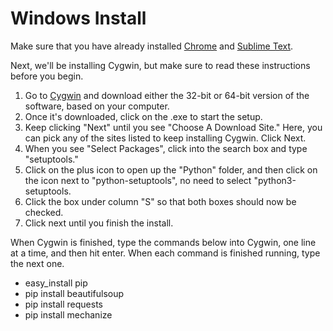 
# Windows Install

Make sure that you have already installed [Chrome](https://www.google.com/chrome/browser/) and [Sublime Text](http://www.sublimetext.com/).

Next, we'll be installing Cygwin, but make sure to read these instructions before you begin. 

1. Go to [Cygwin](https://cygwin.com/install.html) and download either the 32-bit or 64-bit version of the software, based on your computer.
2. Once it's downloaded, click on the .exe to start the setup.
3. Keep clicking "Next" until you see "Choose A Download Site." Here, you can pick any of the sites listed to keep installing Cygwin. Click Next.
4. When you see "Select Packages", click into the search box and type "setuptools."
5. Click on the plus icon to open up the "Python" folder, and then click on the icon next to "python-setuptools", no need to select "python3-setuptools.
6. Click the box under column "S" so that both boxes should now be checked.
7. Click next until you finish the install.

When Cygwin is finished, type the commands below into Cygwin, one line at a time, and then hit enter. When each command is finished running, type the next one.

* easy_install pip
* pip install beautifulsoup
* pip install requests
* pip install mechanize
